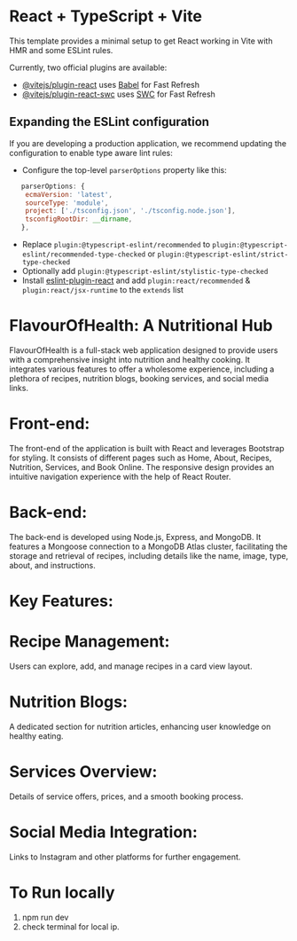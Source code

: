 # React + TypeScript + Vite

This template provides a minimal setup to get React working in Vite with HMR and some ESLint rules.

Currently, two official plugins are available:

- [@vitejs/plugin-react](https://github.com/vitejs/vite-plugin-react/blob/main/packages/plugin-react/README.md) uses [Babel](https://babeljs.io/) for Fast Refresh
- [@vitejs/plugin-react-swc](https://github.com/vitejs/vite-plugin-react-swc) uses [SWC](https://swc.rs/) for Fast Refresh

## Expanding the ESLint configuration

If you are developing a production application, we recommend updating the configuration to enable type aware lint rules:

- Configure the top-level `parserOptions` property like this:

```js
   parserOptions: {
    ecmaVersion: 'latest',
    sourceType: 'module',
    project: ['./tsconfig.json', './tsconfig.node.json'],
    tsconfigRootDir: __dirname,
   },
```

- Replace `plugin:@typescript-eslint/recommended` to `plugin:@typescript-eslint/recommended-type-checked` or `plugin:@typescript-eslint/strict-type-checked`
- Optionally add `plugin:@typescript-eslint/stylistic-type-checked`
- Install [eslint-plugin-react](https://github.com/jsx-eslint/eslint-plugin-react) and add `plugin:react/recommended` & `plugin:react/jsx-runtime` to the `extends` list

# FlavourOfHealth: A Nutritional Hub
FlavourOfHealth is a full-stack web application designed to provide users with a comprehensive insight into nutrition and healthy cooking. It integrates various features to offer a wholesome experience, including a plethora of recipes, nutrition blogs, booking services, and social media links.

# Front-end:
The front-end of the application is built with React and leverages Bootstrap for styling. It consists of different pages such as Home, About, Recipes, Nutrition, Services, and Book Online. The responsive design provides an intuitive navigation experience with the help of React Router.

# Back-end:
The back-end is developed using Node.js, Express, and MongoDB. It features a Mongoose connection to a MongoDB Atlas cluster, facilitating the storage and retrieval of recipes, including details like the name, image, type, about, and instructions.

# Key Features:

# Recipe Management: 
Users can explore, add, and manage recipes in a card view layout.
# Nutrition Blogs: 
A dedicated section for nutrition articles, enhancing user knowledge on healthy eating.
# Services Overview: 
Details of service offers, prices, and a smooth booking process.
# Social Media Integration: 
Links to Instagram and other platforms for further engagement.

# To Run locally 
1. npm run dev
2. check terminal for local ip.

